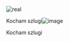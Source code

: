 
![real](https://github.com/user-attachments/assets/f011e5af-518c-4f85-baa3-245ac33698c1)


Kocham szlugi![image](https://github.com/user-attachments/assets/c00fe7d3-3c76-4f23-8014-ade031c32682)





Kocham szlugi




<!---
HubiCore/HubiCore is a ✨ special ✨ repository because its `README.md` (this file) appears on your GitHub profile.
You can click the Preview link to take a look at your changes.
--->
